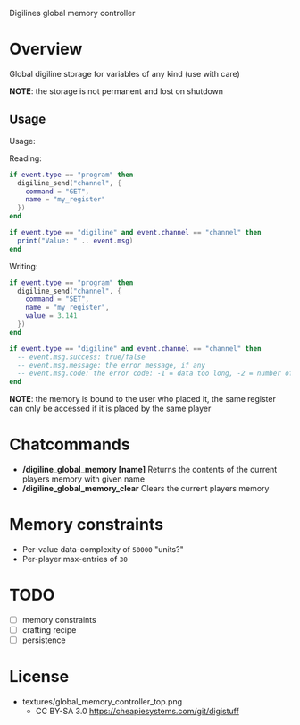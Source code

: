 
Digilines global memory controller
# Overview

Global digiline storage for variables of any kind (use with care)

**NOTE**: the storage is not permanent and lost on shutdown

## Usage

Usage:

Reading:
```lua
if event.type == "program" then
  digiline_send("channel", {
    command = "GET",
    name = "my_register"
  })
end

if event.type == "digiline" and event.channel == "channel" then
  print("Value: " .. event.msg)
end
```

Writing:
```lua
if event.type == "program" then
  digiline_send("channel", {
    command = "SET",
    name = "my_register",
    value = 3.141
  })
end

if event.type == "digiline" and event.channel == "channel" then
  -- event.msg.success: true/false
  -- event.msg.message: the error message, if any
  -- event.msg.code: the error code: -1 = data too long, -2 = number of per-player entries exceeded
end
```

**NOTE**: the memory is bound to the user who placed it, the same register can only be accessed if it is placed by the same player

# Chatcommands

* **/digiline_global_memory [name]** Returns the contents of the current players memory with given name
* **/digiline_global_memory_clear** Clears the current players memory

# Memory constraints

* Per-value data-complexity of `50000` "units?"
* Per-player max-entries of `30`

# TODO

* [ ] memory constraints
* [ ] crafting recipe
* [ ] persistence

# License

* textures/global_memory_controller_top.png
  * CC BY-SA 3.0 https://cheapiesystems.com/git/digistuff
